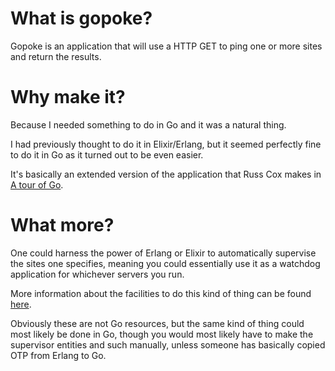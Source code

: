 # What is gopoke?

Gopoke is an application that will use a HTTP GET to ping one or more sites and return the results.

# Why make it?

Because I needed something to do in Go and it was a natural thing.

I had previously thought to do it in Elixir/Erlang, but it seemed perfectly fine to do it in Go as it turned out to be even easier.

It's basically an extended version of the application that Russ Cox makes in [A tour of Go](https://www.youtube.com/watch?v=ytEkHepK08c).

# What more?

One could harness the power of Erlang or Elixir to automatically supervise the sites one specifies, meaning you could essentially use it as a watchdog application for whichever servers you run.

More information about the facilities to do this kind of thing can be found [here](https://github.com/alco/porcelain).

Obviously these are not Go resources, but the same kind of thing could most likely be done in Go, though you would most likely have to make the supervisor entities and such manually, unless someone has basically copied OTP from Erlang to Go.

